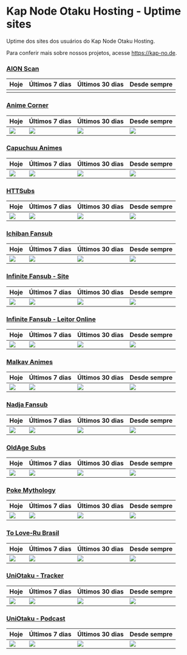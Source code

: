 # Kap Node Otaku Hosting - Uptime sites
Uptime dos sites dos usuários do Kap Node Otaku Hosting. 

Para conferir mais sobre nossos projetos, acesse https://kap-no.de.

### [AION Scan]()

| Hoje | Últimos 7 dias | Últimos 30 dias | Desde sempre |
|-----|-----|-----|-----|
|||||

### [Anime Corner](https://animecorner.com.br)

| Hoje | Últimos 7 dias | Últimos 30 dias | Desde sempre |
|-----|-----|-----|-----|
| <img src="https://app.statuscake.com/button/index.php?Track=VKDvUhTz10&Days=1&Design=1" /> | <img src="https://app.statuscake.com/button/index.php?Track=VKDvUhTz10&Days=7&Design=1" /> | <img src="https://app.statuscake.com/button/index.php?Track=VKDvUhTz10&Days=30&Design=1" /> | <img src="https://app.statuscake.com/button/index.php?Track=VKDvUhTz10&Days=1000&Design=1" /> |


### [Capuchuu Animes](http://capuchuu.com.br)

| Hoje | Últimos 7 dias | Últimos 30 dias | Desde sempre |
|-----|-----|-----|-----|
| <img src="https://app.statuscake.com/button/index.php?Track=UpoNpUrlPN&Days=1&Design=1" /> | <img src="https://app.statuscake.com/button/index.php?Track=UpoNpUrlPN&Days=7&Design=1" /> | <img src="https://app.statuscake.com/button/index.php?Track=UpoNpUrlPN&Days=30&Design=1" /> | <img src="https://app.statuscake.com/button/index.php?Track=UpoNpUrlPN&Days=1000&Design=1" /> |

### [HTTSubs](https://httsubs.otaking.top)

| Hoje | Últimos 7 dias | Últimos 30 dias | Desde sempre |
|-----|-----|-----|-----|
| <img src="https://app.statuscake.com/button/index.php?Track=liplARgIfw&Days=1&Design=1" /> | <img src="https://app.statuscake.com/button/index.php?Track=liplARgIfw&Days=7&Design=1" /> | <img src="https://app.statuscake.com/button/index.php?Track=liplARgIfw&Days=30&Design=1" /> | <img src="https://app.statuscake.com/button/index.php?Track=liplARgIfw&Days=1000&Design=1" /> |

### [Ichiban Fansub](https://ichibanfansub.com.br)

| Hoje | Últimos 7 dias | Últimos 30 dias | Desde sempre |
|-----|-----|-----|-----|
| <img src="https://app.statuscake.com/button/index.php?Track=f43DXXdqyX&Days=1&Design=1" /> | <img src="https://app.statuscake.com/button/index.php?Track=f43DXXdqyX&Days=7&Design=1" /> | <img src="https://app.statuscake.com/button/index.php?Track=f43DXXdqyX&Days=30&Design=1" /> | <img src="https://app.statuscake.com/button/index.php?Track=f43DXXdqyX&Days=1000&Design=1" /> |

### [Infinite Fansub - Site](https://infinitefansub.com)

| Hoje | Últimos 7 dias | Últimos 30 dias | Desde sempre |
|-----|-----|-----|-----|
| <img src="https://app.statuscake.com/button/index.php?Track=V8vop93U9q&Days=1&Design=1" /> | <img src="https://app.statuscake.com/button/index.php?Track=V8vop93U9q&Days=7&Design=1" /> | <img src="https://app.statuscake.com/button/index.php?Track=V8vop93U9q&Days=30&Design=1" /> | <img src="https://app.statuscake.com/button/index.php?Track=V8vop93U9q&Days=1000&Design=1" /> |

### [Infinite Fansub - Leitor Online](http://leitor.infinitefansub.com)

| Hoje | Últimos 7 dias | Últimos 30 dias | Desde sempre |
|-----|-----|-----|-----|
| <img src="https://app.statuscake.com/button/index.php?Track=eD1FRRr4uE&Days=1&Design=1" /> | <img src="https://app.statuscake.com/button/index.php?Track=eD1FRRr4uE&Days=7&Design=1" /> | <img src="https://app.statuscake.com/button/index.php?Track=eD1FRRr4uE&Days=30&Design=1" /> | <img src="https://app.statuscake.com/button/index.php?Track=eD1FRRr4uE&Days=1000&Design=1" /> |


### [Malkav Animes](http://malkavanimes.fansubs.com.br)

| Hoje | Últimos 7 dias | Últimos 30 dias | Desde sempre |
|-----|-----|-----|-----|
| <img src="https://app.statuscake.com/button/index.php?Track=4LIJsU8qvC&Days=1&Design=1" /> | <img src="https://app.statuscake.com/button/index.php?Track=4LIJsU8qvC&Days=7&Design=1" /> | <img src="https://app.statuscake.com/button/index.php?Track=4LIJsU8qvC&Days=30&Design=1" /> | <img src="https://app.statuscake.com/button/index.php?Track=4LIJsU8qvC&Days=1000&Design=1" /> |

### [Nadja Fansub](https://nadjafansub.otaking.top)

| Hoje | Últimos 7 dias | Últimos 30 dias | Desde sempre |
|-----|-----|-----|-----|
| <img src="https://app.statuscake.com/button/index.php?Track=R2BMdw0USb&Days=1&Design=1" /> | <img src="https://app.statuscake.com/button/index.php?Track=R2BMdw0USb&Days=7&Design=1" /> | <img src="https://app.statuscake.com/button/index.php?Track=R2BMdw0USb&Days=30&Design=1" /> | <img src="https://app.statuscake.com/button/index.php?Track=R2BMdw0USb&Days=1000&Design=1" /> |

### [OldAge Subs](https://oldagesubs.otaking.top)

| Hoje | Últimos 7 dias | Últimos 30 dias | Desde sempre |
|-----|-----|-----|-----|
| <img src="https://app.statuscake.com/button/index.php?Track=Er27fGTgGW&Days=1&Design=1" /> | <img src="https://app.statuscake.com/button/index.php?Track=Er27fGTgGW&Days=7&Design=1" /> | <img src="https://app.statuscake.com/button/index.php?Track=Er27fGTgGW&Days=30&Design=1" /> | <img src="https://app.statuscake.com/button/index.php?Track=Er27fGTgGW&Days=1000&Design=1" /> |

### [Poke Mythology](https://pokemythology.net)

| Hoje | Últimos 7 dias | Últimos 30 dias | Desde sempre |
|-----|-----|-----|-----|
| <img src="https://app.statuscake.com/button/index.php?Track=8a60JGmvlm&Days=1&Design=1" /> | <img src="https://app.statuscake.com/button/index.php?Track=8a60JGmvlm&Days=7&Design=1" /> | <img src="https://app.statuscake.com/button/index.php?Track=8a60JGmvlm&Days=30&Design=1" /> | <img src="https://app.statuscake.com/button/index.php?Track=8a60JGmvlm&Days=1000&Design=1" /> |

### [To Love-Ru Brasil](https://toloverubrasil.otaking.top)

| Hoje | Últimos 7 dias | Últimos 30 dias | Desde sempre |
|-----|-----|-----|-----|
| <img src="https://app.statuscake.com/button/index.php?Track=diw10hCxL3&Days=1&Design=1" /> | <img src="https://app.statuscake.com/button/index.php?Track=diw10hCxL3&Days=7&Design=1" /> | <img src="https://app.statuscake.com/button/index.php?Track=diw10hCxL3&Days=30&Design=1" /> | <img src="https://app.statuscake.com/button/index.php?Track=diw10hCxL3&Days=1000&Design=1" /> |


### [UniOtaku - Tracker](https://tracker.uniotaku.com)

| Hoje | Últimos 7 dias | Últimos 30 dias | Desde sempre |
|-----|-----|-----|-----|
| <img src="https://app.statuscake.com/button/index.php?Track=J9tmRSVqP1&Days=1&Design=1" /> | <img src="https://app.statuscake.com/button/index.php?Track=J9tmRSVqP1&Days=7&Design=1" /> | <img src="https://app.statuscake.com/button/index.php?Track=J9tmRSVqP1&Days=30&Design=1" /> | <img src="https://app.statuscake.com/button/index.php?Track=J9tmRSVqP1&Days=1000&Design=1" /> |

### [UniOtaku - Podcast](http://podcast.uniotaku.com)

| Hoje | Últimos 7 dias | Últimos 30 dias | Desde sempre |
|-----|-----|-----|-----|
| <img src="https://app.statuscake.com/button/index.php?Track=oBFVvhV7Ad&Days=1&Design=1" /> | <img src="https://app.statuscake.com/button/index.php?Track=oBFVvhV7Ad&Days=7&Design=1" /> | <img src="https://app.statuscake.com/button/index.php?Track=oBFVvhV7Ad&Days=30&Design=1" /> | <img src="https://app.statuscake.com/button/index.php?Track=oBFVvhV7Ad&Days=1000&Design=1" /> |
